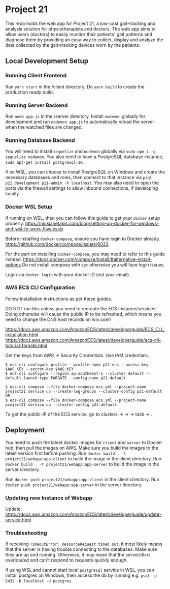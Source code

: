 # Project 21

This repo holds the web app for Project 21, a low-cost gait-tracking and analysis solution for physiotherapists and doctors.
The web app aims to allow users (doctors) to easily monitor their patients' gait patterns and diagnose them by providing an easy way to
collect, display and analyze the data collected by the gait-tracking devices worn by the patients.

## Local Development Setup

### Running Client Frontend

Run `yarn start` in the /client directory.
Do `yarn build` to create the production ready build.

### Running Server Backend

Run `node app.js` in the /server directory.
Install `nodemon` globally for development and run `nodemon app.js` to automatically reload the server when the watched files are changed.

### Running Database Backend

You will need to install `sequelize` and `nodemon` globally via `sudo npm i -g sequelize nodemon`.
You also need to have a PostgreSQL database instance, `sudo apt-get install postgresql-10`.

If on WSL, you can choose to install PostgreSQL on Windows and create the necessary databases and roles, then connect to that instance via `psql p21_development p21-admin -h localhost`.
You may also need to open the ports via the firewall settings to allow inbound connections, if developing locally.

### Docker WSL Setup

If running on WSL, then you can follow this guide to get your `docker` setup properly.
https://nickjanetakis.com/blog/setting-up-docker-for-windows-and-wsl-to-work-flawlessly

Before installing `docker-compose`, ensure you have login to Docker already.
https://github.com/docker/compose/issues/6023

For the part on installing `docker-compose`, you may need to refer to this guide instead.
https://docs.docker.com/compose/install/#alternative-install-options
Do not install compose with `apt` otherwise you will face login issues.

Login via `docker login` with your docker ID (not your email).

### AWS ECS CLI Configuration

Follow installation instructions as per these guides.

DO NOT run this unless you need to recreate the ECS instance/services! Doing otherwise will cause the public IP to be refreshed, which means you need to change the DNS host records on wix.com!

https://docs.aws.amazon.com/AmazonECS/latest/developerguide/ECS_CLI_installation.html
https://docs.aws.amazon.com/AmazonECS/latest/developerguide/ecs-cli-tutorial-fargate.html

Get the keys from AWS -> Security Credentials. Use IAM credentials.

```
$ ecs-cli configure profile --profile-name p21-ecs --access-key $AWS_KEY --secret-key $AWS_KEY
$ ecs-cli configure --region ap-southeast-1 --cluster default --default-launch-type FARGATE --config-name p21-default
```

```
$ ecs-cli compose --file docker-compose.ecs.yml --project-name project21 service up --create-log-groups --cluster-config p21-default
OR
$ ecs-cli compose --file docker-compose.ecs.yml --project-name project21 service up --cluster-config p21-default
```

To get the public-IP of the ECS service, go to clusters -> <cluster> -> <service> -> task -> <running task>.

## Deployment

You need to push the latest docker images for `client` and `server` to Docker hub, then pull the images on AWS.
Make sure you build the images to the latest version first before pushing.
Run `docker build . -t project21/webapp:app-client` to build the image in the client directory.
Run `docker build . -t project21/webapp:app-server` to build the image in the server directory.

Run `docker push project21/webapp:app-client` in the client directory.
Run `docker push project21/webapp:app-server` in the server directory.

### Updating new Instance of Webapp

Update: https://docs.aws.amazon.com/AmazonECS/latest/developerguide/update-service.html

### Troubleshooting

If receiving `TimeoutError: ResourceRequest timed out`, it most likely means that the server is having trouble connecting to the databases. Make sure they are up and running. Otherwise, it may mean that the server/db is overloaded and can't respond to requests quickly enough.

If using WSL and cannot start local `postgresql` service in WSL, you can install postgres on Windows, then access the db by running e.g. `psql -p 5432 -h localhost -U postgres`.
